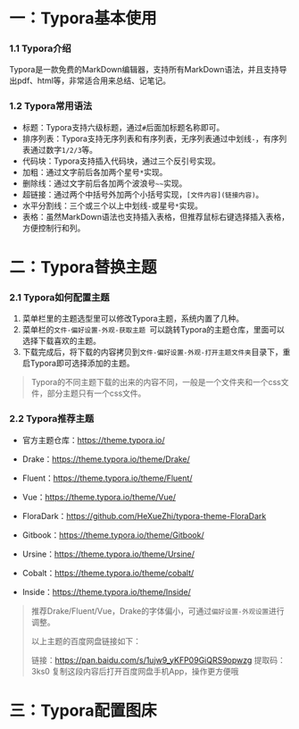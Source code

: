 # 一：Typora基本使用

### 1.1 Typora介绍

Typora是一款免费的MarkDown编辑器，支持所有MarkDown语法，并且支持导出pdf、html等，非常适合用来总结、记笔记。

### 1.2 Typora常用语法

- 标题：Typora支持六级标题，通过`#`后面加标题名称即可。
- 排序列表：Typora支持无序列表和有序列表，无序列表通过中划线`-`，有序列表通过数字`1/2/3`等。
- 代码块：Typora支持插入代码块，通过三个反引号实现。
- 加粗：通过文字前后各加两个星号`*`实现。
- 删除线：通过文字前后各加两个波浪号`~~`实现。
- 超链接：通过两个中括号外加两个小括号实现，`[文件内容](链接内容)`。
- 水平分割线：三个或三个以上中划线`-`或星号`*`实现。
- 表格：虽然MarkDown语法也支持插入表格，但推荐鼠标右键选择插入表格，方便控制行和列。

# 二：Typora替换主题



### 2.1 Typora如何配置主题

1. 菜单栏里的主题选型里可以修改Typora主题，系统内置了几种。
2. 菜单栏的`文件-偏好设置-外观-获取主题 `可以跳转Typora的主题仓库，里面可以选择下载喜欢的主题。
3. 下载完成后，将下载的内容拷贝到`文件-偏好设置-外观-打开主题文件夹`目录下，重启Typora即可选择添加的主题。

> Typora的不同主题下载的出来的内容不同，一般是一个文件夹和一个css文件，部分主题只有一个css文件。

### 2.2 Typora推荐主题

- 官方主题仓库：https://theme.typora.io/
- Drake：https://theme.typora.io/theme/Drake/
- Fluent：https://theme.typora.io/theme/Fluent/
- Vue：https://theme.typora.io/theme/Vue/

- FloraDark：https://github.com/HeXueZhi/typora-theme-FloraDark
- Gitbook：https://theme.typora.io/theme/Gitbook/
- Ursine：https://theme.typora.io/theme/Ursine/
- Cobalt：https://theme.typora.io/theme/cobalt/
- Inside：https://theme.typora.io/theme/Inside/

> 推荐Drake/Fluent/Vue，Drake的字体偏小，可通过`偏好设置-外观设置`进行调整。
>
> 以上主题的百度网盘链接如下：
>
> 链接：https://pan.baidu.com/s/1ujw9_yKFP09GiQRS9opwzg 
> 提取码：3ks0 
> 复制这段内容后打开百度网盘手机App，操作更方便哦

# 三：Typora配置图床

